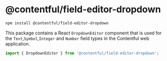 # @contentful/field-editor-dropdown

```bash
npm install @contentful/field-editor-dropdown
```

This package contains a React `DropdownEditor` component that is used for the `Text`,`Symbol`,`Integer` and `Number` field types in the Contentful web application.

```js
import { DropdownEditor } from '@contentful/field-editor-dropdown';
```
